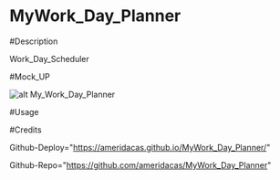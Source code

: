 # MyWork_Day_Planner

#Description

Work_Day_Scheduler

#Mock_UP

![alt My_Work_Day_Planner](./assets/images/My_Work_Day_Planner.jpeg)

#Usage


#Credits

Github-Deploy="https://ameridacas.github.io/MyWork_Day_Planner/"

Github-Repo="https://github.com/ameridacas/MyWork_Day_Planner"